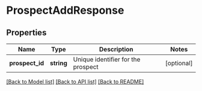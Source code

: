 # ProspectAddResponse

## Properties
Name | Type | Description | Notes
------------ | ------------- | ------------- | -------------
**prospect_id** | **string** | Unique identifier for the prospect | [optional] 

[[Back to Model list]](../../README.md#documentation-for-models) [[Back to API list]](../../README.md#documentation-for-api-endpoints) [[Back to README]](../../README.md)

